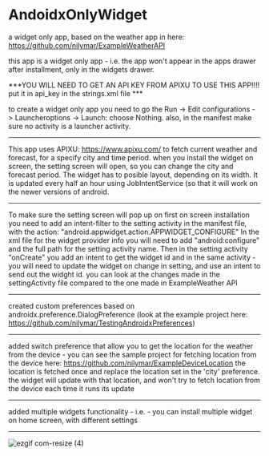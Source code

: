 # AndoidxOnlyWidget

a widget only app, based on the weather app in here: https://github.com/nilymar/ExampleWeatherAPI

this app is a widget only app - i.e. the app won't appear in the apps drawer after installment, only in the widgets drawer.

***YOU WILL NEED TO GET AN API KEY FROM APIXU TO USE THIS APP!!!! put it in api_key in the strings.xml file ***

to create a widget only app you need to go the Run -> Edit configurations - > Launcheroptions -> Launch: choose Nothing. also, in the 
manifest make sure no activity is a launcher activity.
*************************************************************************************************************************************

This app uses APIXU: https://www.apixu.com/ to fetch current weather and forecast, for a specify city and time period. when you
install the widget on screen, the setting screen will open, so you can change the city and forecast period. The widget has to posible
layout, depending on its width. It is updated every half an hour using JobIntentService (so that it will work on the newer versions of
android.

*************************************************************************************************************************************
To make sure the setting screen will pop up on first on screen installation you need to add an intent-filter to the setting activity in
the manifest file, with the action: "android.appwidget.action.APPWIDGET_CONFIGURE"
In the xml file for the widget provider info you will need to add "android:configure" and the full path for the setting activity name.
Then in the setting activity "onCreate" you add an intent to get the widget id  and in the same activity - you will need to update the
widget on change in setting, and use an intent to send out the widght id. you can look at the changes made in the settingActivity file
compared to the one made in ExampleWeather API
**************************************************************************************************************************************

created custom preferences based on androidx.preference.DialogPreference (look at the example project here: 
https://github.com/nilymar/TestingAndroidxPreferences)

**************************************************************************************************************************************

added switch preference that allow you to get the location for the weather from the device - you can see the sample project for fetching
location from the device here: https://github.com/nilymar/ExampleDeviceLocation
the location is fetched once and replace the location set in the 'city' preference. the widget will update with that location, and won't 
try to fetch location from the device each time it runs its update

**************************************************************************************************************************************

added multiple widgets functionality - i.e. - you can install multiple widget on home screen, with different settings

**************************************************************************************************************************************

![ezgif com-resize (4)](https://user-images.githubusercontent.com/33417968/61210749-27bf4680-a706-11e9-8b4b-337bb02005ab.gif)

